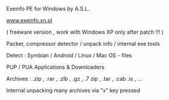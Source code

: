    Exeinfo PE for Windows by A.S.L. 

www.exeinfo.xn.pl 

(  freeware  version , work with Windows XP only after patch !!! )

 

 Packer, compressor detector / unpack info / internal exe tools

 Detect : Symbian / Android / Linux / Mac OS - files  

PUP / PUA  Applications & Downloaders

Archives  :  .zip , .rar , .zlb , .gz , .7 zip , .tar , .cab .is , ...

Internal unpacking many archives via "x" key pressed

